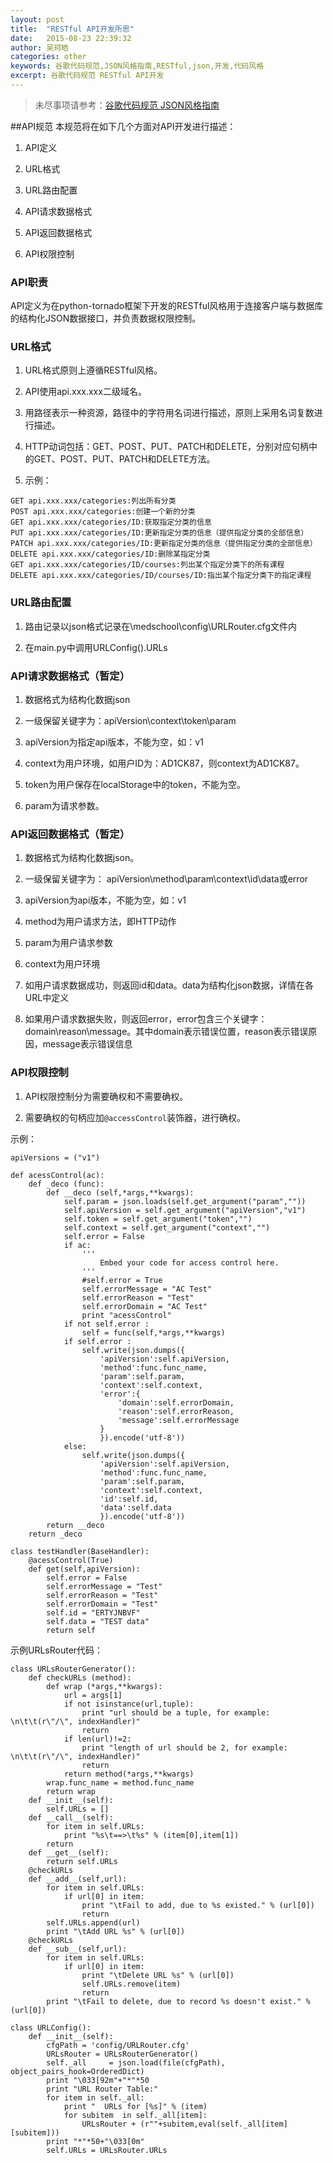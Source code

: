 ```yaml
---
layout: post
title:  "RESTful API开发所思"
date:   2015-08-23 22:39:32
author: 吴珂皓
categories: other
keywords: 谷歌代码规范,JSON风格指南,RESTful,json,开发,代码风格
excerpt: 谷歌代码规范 RESTful API开发
---
```

> 未尽事项请参考：[谷歌代码规范 JSON风格指南](http://blog.how-to-code.info/restful/google-style-guide-JSON-Style-Guide.html)

##API规范
本规范将在如下几个方面对API开发进行描述：

1. API定义

2. URL格式

3. URL路由配置

4. API请求数据格式

5. API返回数据格式

6. API权限控制

### API职责

API定义为在python-tornado框架下开发的RESTful风格用于连接客户端与数据库的结构化JSON数据接口，并负责数据权限控制。

### URL格式

1. URL格式原则上遵循RESTful风格。

2. API使用api.xxx.xxx二级域名。

3. 用路径表示一种资源，路径中的字符用名词进行描述，原则上采用名词复数进行描述。

4. HTTP动词包括：GET、POST、PUT、PATCH和DELETE，分别对应句柄中的GET、POST、PUT、PATCH和DELETE方法。

5. 示例：

>
    GET api.xxx.xxx/categories:列出所有分类
    POST api.xxx.xxx/categories:创建一个新的分类
    GET api.xxx.xxx/categories/ID:获取指定分类的信息
    PUT api.xxx.xxx/categories/ID:更新指定分类的信息（提供指定分类的全部信息）
    PATCH api.xxx.xxx/categories/ID:更新指定分类的信息（提供指定分类的全部信息）
    DELETE api.xxx.xxx/categories/ID:删除某指定分类
    GET api.xxx.xxx/categories/ID/courses:列出某个指定分类下的所有课程
    DELETE api.xxx.xxx/categories/ID/courses/ID:指出某个指定分类下的指定课程

### URL路由配置

1. 路由记录以json格式记录在\medschool\config\URLRouter.cfg文件内

2. 在main.py中调用URLConfig().URLs

### API请求数据格式（暂定）

1. 数据格式为结构化数据json

1. 一级保留关键字为：apiVersion\context\token\param

2. apiVersion为指定api版本，不能为空，如：v1

3. context为用户环境，如用户ID为：AD1CK87，则context为AD1CK87。

4. token为用户保存在localStorage中的token，不能为空。

5. param为请求参数。

### API返回数据格式（暂定）

1. 数据格式为结构化数据json。

2. 一级保留关键字为： apiVersion\method\param\context\id\data或error

3. apiVersion为api版本，不能为空，如：v1

4. method为用户请求方法，即HTTP动作

5. param为用户请求参数

6. context为用户环境

7. 如用户请求数据成功，则返回id和data。data为结构化json数据，详情在各URL中定义

8. 如果用户请求数据失败，则返回error，error包含三个关键字：domain\reason\message。其中domain表示错误位置，reason表示错误原因，message表示错误信息

### API权限控制

1. API权限控制分为需要确权和不需要确权。

2. 需要确权的句柄应加```@accessControl```装饰器，进行确权。

示例：
    
    apiVersions = ("v1")

    def acessControl(ac):
        def _deco (func):
            def __deco (self,*args,**kwargs):
                self.param = json.loads(self.get_argument("param",""))
                self.apiVersion = self.get_argument("apiVersion","v1")
                self.token = self.get_argument("token","")
                self.context = self.get_argument("context","")
                self.error = False
                if ac:
                    '''
                        Embed your code for access control here.
                    '''
                    #self.error = True
                    self.errorMessage = "AC Test"
                    self.errorReason = "Test"
                    self.errorDomain = "AC Test"
                    print "acessControl"
                if not self.error :
                    self = func(self,*args,**kwargs)
                if self.error :
                    self.write(json.dumps({
                        'apiVersion':self.apiVersion,
                        'method':func.func_name,
                        'param':self.param,
                        'context':self.context,
                        'error':{
                            'domain':self.errorDomain,
                            'reason':self.errorReason,
                            'message':self.errorMessage
                        }
                        }).encode('utf-8'))
                else:
                    self.write(json.dumps({
                        'apiVersion':self.apiVersion,
                        'method':func.func_name,
                        'param':self.param,
                        'context':self.context,
                        'id':self.id,
                        'data':self.data
                        }).encode('utf-8'))        
            return __deco
        return _deco

    class testHandler(BaseHandler):
        @acessControl(True)
        def get(self,apiVersion):
            self.error = False
            self.errorMessage = "Test"
            self.errorReason = "Test"
            self.errorDomain = "Test"
            self.id = "ERTYJNBVF"
            self.data = "TEST data"
            return self

示例URLsRouter代码：

    class URLsRouterGenerator():
        def checkURLs (method):
            def wrap (*args,**kwargs):
                url = args[1]
                if not isinstance(url,tuple):
                    print "url should be a tuple, for example: \n\t\t(r\"/\", indexHandler)"
                    return 
                if len(url)!=2:
                    print "length of url should be 2, for example: \n\t\t(r\"/\", indexHandler)"
                    return 
                return method(*args,**kwargs)
            wrap.func_name = method.func_name
            return wrap
        def __init__(self):
            self.URLs = []
        def __call__(self):
            for item in self.URLs:
                print "%s\t==>\t%s" % (item[0],item[1])
            return
        def __get__(self):
            return self.URLs
        @checkURLs
        def __add__(self,url):
            for item in self.URLs:
                if url[0] in item:
                    print "\tFail to add, due to %s existed." % (url[0])
                    return
            self.URLs.append(url)
            print "\tAdd URL %s" % (url[0])
        @checkURLs
        def __sub__(self,url):
            for item in self.URLs:
                if url[0] in item:
                    print "\tDelete URL %s" % (url[0])
                    self.URLs.remove(item)
                    return
            print "\tFail to delete, due to record %s doesn't exist." % (url[0])

    class URLConfig():
        def __init__(self):
            cfgPath = 'config/URLRouter.cfg'
            URLsRouter = URLsRouterGenerator()
            self._all     = json.load(file(cfgPath), object_pairs_hook=OrderedDict)
            print "\033[92m"+"*"*50
            print "URL Router Table:"
            for item in self._all:
                print "  URLs for [%s]" % (item)
                for subitem  in self._all[item]:
                    URLsRouter + (r""+subitem,eval(self._all[item][subitem]))
            print "*"*50+"\033[0m"
            self.URLs = URLsRouter.URLs

